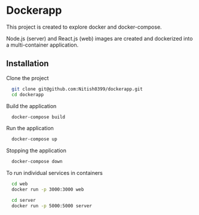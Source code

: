 # Dockerapp

This project is created to explore docker and docker-compose.

Node.js (server) and React.js (web) images are created and dockerized into a multi-container application.

## Installation

Clone the project

```bash
  git clone git@github.com:Nitish0399/dockerapp.git
  cd dockerapp
```

Build the application

```bash
  docker-compose build
```

Run the application

```bash
  docker-compose up
```

Stopping the application

```bash
  docker-compose down
```

To run individual services in containers

```bash
  cd web
  docker run -p 3000:3000 web
```

```bash
  cd server
  docker run -p 5000:5000 server
```

